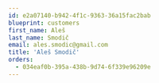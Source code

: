 ```yaml
---
id: e2a07140-b942-4f1c-9363-36a15fac2bab
blueprint: customers
first_name: Aleš
last_name: Smodič
email: ales.smodic@gmail.com
title: 'Aleš Smodič'
orders:
  - 034eaf0b-395a-438b-9d74-6f339e96209e
---
```

